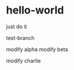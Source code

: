 # hello-world
just do it

test-branch

modify alpha
modify beta

modify charlie
                                                  